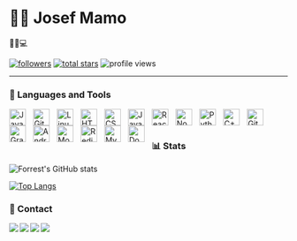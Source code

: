 # 🏄‍♂️ Josef Mamo

🚀🌊💻

   <p align="left">
      <a href="https://github.com/JosefMamo12?tab=followers">
         <img alt="followers" title="Follow me on Github" src="https://custom-icon-badges.demolab.com/github/followers/JosefMamo12?color=236ad3&labelColor=1155ba&style=for-the-badge&logo=person-add&label=Follow&logoColor=white"/></a>
      <a href="https://github.com/JosefMamo12?tab=repositories&sort=stargazers">
         <img alt="total stars" title="Total stars on GitHub" src="https://custom-icon-badges.demolab.com/github/stars/JosefMamo12?color=55960c&style=for-the-badge&labelColor=488207&logo=star"/></a>
  <img alt="profile views" src="https://komarev.com/ghpvc/?username=JosefMamo12&color=blue&style=for-the-badge">
   </p>

---

### 🧰 Languages and Tools

<img align="left" alt="Java" width="30px" style="padding-right:10px;" src="https://cdn.jsdelivr.net/gh/devicons/devicon/icons/java/java-original.svg"/>
<img align="left" alt="Git" width="30px" style="padding-right:10px;" src="https://cdn.jsdelivr.net/gh/devicons/devicon/icons/git/git-original.svg" />
<img align="left" alt="Linux" width="30px" style="padding-right:10px;" src="https://cdn.jsdelivr.net/gh/devicons/devicon/icons/linux/linux-original.svg" />
<img align="left" alt="HTML" width="30px" style="padding-right:10px;" src="https://cdn.jsdelivr.net/gh/devicons/devicon/icons/html5/html5-plain.svg" />
<img align="left" alt="CSS" width="30px" style="padding-right:10px;" src="https://cdn.jsdelivr.net/gh/devicons/devicon/icons/css3/css3-plain.svg" />
<img align="left" alt="JavaScript" width="30px" style="padding-right:10px;" src="https://cdn.jsdelivr.net/gh/devicons/devicon/icons/javascript/javascript-plain.svg" />
<img align="left" alt="React" width="30px" style="padding-right:10px;" src="https://cdn.jsdelivr.net/gh/devicons/devicon/icons/react/react-original.svg" />
<img align="left" alt="NodeJS" width="30px" style="padding-right:10px;" src="https://cdn.jsdelivr.net/gh/devicons/devicon/icons/nodejs/nodejs-original.svg" />
<img align="left" alt="Python" width="30px" style="padding-right:10px;" src="https://cdn.jsdelivr.net/gh/devicons/devicon/icons/python/python-plain.svg" />
<img align="left" alt="C++" width="30px" style="padding-right:10px;" src="https://cdn.jsdelivr.net/gh/devicons/devicon/icons/cplusplus/cplusplus-line.svg" />
<img align="left" alt="GitHub" width="30px" style="padding-right:10px;" src="https://cdn.jsdelivr.net/gh/devicons/devicon/icons/github/github-original.svg" />
<img align="left" alt="Gradle" width="30px" style="padding-right:10px;" src="https://cdn.jsdelivr.net/gh/devicons/devicon/icons/gradle/gradle-plain.svg" />
<img align="left" alt="Android" width="30px" style="padding-right:10px;" src="https://cdn.jsdelivr.net/gh/devicons/devicon/icons/android/android-original.svg" />
<img align="left" alt="MongoDB" width="30px" style="padding-right:10px;" src="https://cdn.jsdelivr.net/gh/devicons/devicon/icons/mongodb/mongodb-original.svg" />
<img align="left" alt="Redis" width="30px" style="padding-right:10px;" src="https://cdn.jsdelivr.net/gh/devicons/devicon/icons/redis/redis-original.svg" />
<img align="left" alt="MySql" width="30px" style="padding-right:10px;" src="https://cdn.jsdelivr.net/gh/devicons/devicon/icons/mysql/mysql-original.svg" />
<img align="left" alt="Docker" width="30px" style="padding-right:10px;" src="https://cdn.jsdelivr.net/gh/devicons/devicon/icons/docker/docker-original.svg" />
          
<br />

#

### 📊 Stats

![Forrest's GitHub stats](https://github-readme-stats.vercel.app/api?username=JosefMamo12&show_icons=true&theme=gruvbox)

[![Top Langs](https://github-readme-stats.vercel.app/api/top-langs/?username=JosefMamo12&layout=compact)](https://github.com/anuraghazra/github-readme-stats)

### 📱 Contact

<a href="https://mail.google.com/mail/?view=cm&fs=1&to=yosimami50@gmail.com" target="_blank">
  <img align="left" src="https://img.shields.io/badge/Gmail-D14836?style=for-the-badge&logo=gmail&logoColor=white" />
</a>
<a href="https://github.com/JosefMamo12">
   <img align="left" src="https://img.shields.io/badge/GitHub-100000?style=for-the-badge&logo=github&logoColor=white" />
</a>
<a href="https://www.facebook.com/yosi.mamo.52">
   <img align="left" src="https://img.shields.io/badge/Facebook-1877F2?style=for-the-badge&logo=facebook&logoColor=white" />
</a>
<a href="https://www.linkedin.com/in/yosi-mamo-b32051208">
<img align="left" src="https://img.shields.io/badge/LinkedIn-0077B5?style=for-the-badge&logo=linkedin&logoColor=white" />
</a>
